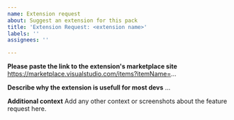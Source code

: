 ```yaml
---
name: Extension request
about: Suggest an extension for this pack
title: 'Extension Request: <extension name>'
labels: ''
assignees: ''

---
```


**Please paste the link to the extension's marketplace site**
https://marketplace.visualstudio.com/items?itemName=...

**Describe why the extension is usefull for most devs**
...

**Additional context**
Add any other context or screenshots about the feature request here.
